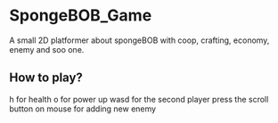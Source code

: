 # SpongeBOB_Game
A small 2D platformer about spongeBOB with coop, crafting, economy, enemy and soo one.

## How to play?
h for health 
o for power up
wasd for the second player
press the scroll button on mouse for adding new enemy
